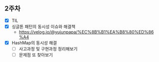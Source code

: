 ## 2주차

- [X] TIL
- [X] 싱글톤 패턴의 동시성 이슈와 해결책
   - https://velog.io/@yujunpapa/%EC%8B%B1%EA%B8%80%ED%86%A4
- [X] HashMap의 동시성 해결
  - [ ] 사고과정 및 구현과정 정리해보기
  - [ ] 문제점 또 찾아보기